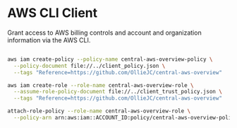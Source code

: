 # AWS CLI Client

Grant access to AWS billing controls and account and organization information via the AWS CLI.

``` sh

aws iam create-policy --policy-name central-aws-overview-policy \
  --policy-document file://../client_policy.json \
  --tags "Reference=https://github.com/OllieJC/central-aws-overview"

aws iam create-role --role-name central-aws-overview-role \
  --assume-role-policy-document file://../client_trust_policy.json \
  --tags "Reference=https://github.com/OllieJC/central-aws-overview"

attach-role-policy --role-name central-aws-overview-role \
  --policy-arn arn:aws:iam::ACCOUNT_ID:policy/central-aws-overview-policy

```
